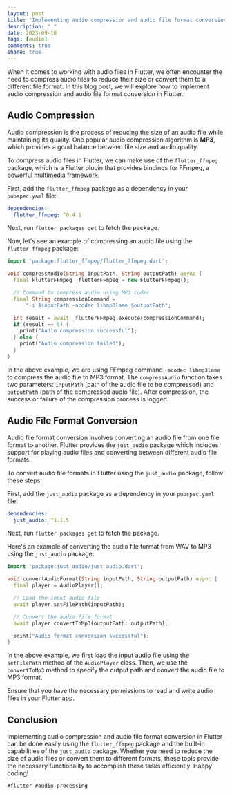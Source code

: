 ```yaml
---
layout: post
title: "Implementing audio compression and audio file format conversion in Flutter"
description: " "
date: 2023-09-18
tags: [audio]
comments: true
share: true
---
```


When it comes to working with audio files in Flutter, we often encounter the need to compress audio files to reduce their size or convert them to a different file format. In this blog post, we will explore how to implement audio compression and audio file format conversion in Flutter.

## Audio Compression

Audio compression is the process of reducing the size of an audio file while maintaining its quality. One popular audio compression algorithm is **MP3**, which provides a good balance between file size and audio quality.

To compress audio files in Flutter, we can make use of the `flutter_ffmpeg` package, which is a Flutter plugin that provides bindings for FFmpeg, a powerful multimedia framework.

First, add the `flutter_ffmpeg` package as a dependency in your `pubspec.yaml` file:

```yaml
dependencies:
  flutter_ffmpeg: ^0.4.1
```

Next, run `flutter packages get` to fetch the package.

Now, let's see an example of compressing an audio file using the `flutter_ffmpeg` package:

```dart
import 'package:flutter_ffmpeg/flutter_ffmpeg.dart';

void compressAudio(String inputPath, String outputPath) async {
  final FlutterFFmpeg _flutterFFmpeg = new FlutterFFmpeg();

  // Command to compress audio using MP3 codec
  final String compressionCommand =
      "-i $inputPath -acodec libmp3lame $outputPath";

  int result = await _flutterFFmpeg.execute(compressionCommand);
  if (result == 0) {
    print("Audio compression successful");
  } else {
    print("Audio compression failed");
  }
}
```

In the above example, we are using FFmpeg command `-acodec libmp3lame` to compress the audio file to MP3 format. The `compressAudio` function takes two parameters: `inputPath` (path of the audio file to be compressed) and `outputPath` (path of the compressed audio file). After compression, the success or failure of the compression process is logged.

## Audio File Format Conversion

Audio file format conversion involves converting an audio file from one file format to another. Flutter provides the `just_audio` package which includes support for playing audio files and converting between different audio file formats.

To convert audio file formats in Flutter using the `just_audio` package, follow these steps:

First, add the `just_audio` package as a dependency in your `pubspec.yaml` file:

```yaml
dependencies:
  just_audio: ^1.1.5
```

Next, run `flutter packages get` to fetch the package.

Here's an example of converting the audio file format from WAV to MP3 using the `just_audio` package:

```dart
import 'package:just_audio/just_audio.dart';

void convertAudioFormat(String inputPath, String outputPath) async {
  final player = AudioPlayer();

  // Load the input audio file
  await player.setFilePath(inputPath);

  // Convert the audio file format
  await player.convertToMp3(outputPath: outputPath);

  print("Audio format conversion successful");
}
```

In the above example, we first load the input audio file using the `setFilePath` method of the `AudioPlayer` class. Then, we use the `convertToMp3` method to specify the output path and convert the audio file to MP3 format.

Ensure that you have the necessary permissions to read and write audio files in your Flutter app.

## Conclusion

Implementing audio compression and audio file format conversion in Flutter can be done easily using the `flutter_ffmpeg` package and the built-in capabilities of the `just_audio` package. Whether you need to reduce the size of audio files or convert them to different formats, these tools provide the necessary functionality to accomplish these tasks efficiently. Happy coding!

```markdown
#flutter #audio-processing
```
